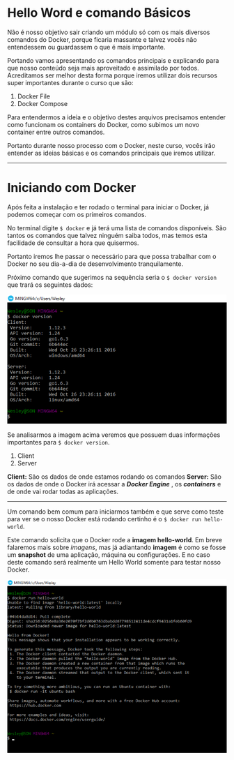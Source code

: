 # Hello Word e comando Básicos

Não é nosso objetivo sair criando um módulo só com os mais diversos comandos do Docker, porque ficaria massante e talvez vocês não entendessem ou guardassem o que é mais importante.

Portando vamos apresentando os comandos principais e explicando para que nosso conteúdo seja mais aproveitado e assimilado por todos. Acreditamos ser melhor desta forma porque iremos utilizar dois recursos super importantes durante o curso que são:

1. Docker File
2. Docker Compose

Para entendermos a ideia e o objetivo destes arquivos precisamos entender como funcionam os containers do Docker, como subimos um novo container entre outros comandos.

Portanto durante nosso processo com o Docker, neste curso, vocês irão entender as ideias básicas e os comandos principais que iremos utilizar.

***

# Iniciando com Docker

Após feita a instalação e ter rodado o terminal para iniciar o Docker, já podemos começar com os primeiros comandos.

No terminal digite `$ docker` e já terá uma lista de comandos disponíveis. São tantos os comandos que talvez ninguém saiba todos, mas temos esta facilidade de consultar a hora que quisermos.

Portanto iremos lhe passar o necessário para que possa trabalhar com o Docker no seu dia-a-dia de desenvolvimento tranquilamente.

Próximo comando que sugerimos na sequência seria o `$ docker version` que trará os seguintes dados:

![Docker Version](./images/docker-version-command.png "Docker Version Command")

Se analisarmos a imagem acima veremos que possuem duas informações importantes para `$ docker version`.

1. Client
2. Server

**Client:** São os dados de onde estamos rodando os comandos
**Server:** São os dados de onde o Docker irá acessar a **_Docker Engine_** , os **_containers_** e de onde vai rodar todas as aplicações.

***

Um comando bem comum para iniciarmos também e que serve como teste para ver se o nosso Docker está rodando certinho é o `$ docker run hello-world`.

Este comando solicita que o Docker rode a **imagem hello-world**. Em breve falaremos mais sobre _imagens_, mas já adiantando **imagem** é como se fosse um **snapshot** de uma aplicação, máquina ou configurações. E no caso deste comando será realmente um Hello World somente para testar nosso Docker.

![Docker Hello World](./images/docker-hello-world.png "Hello World")

